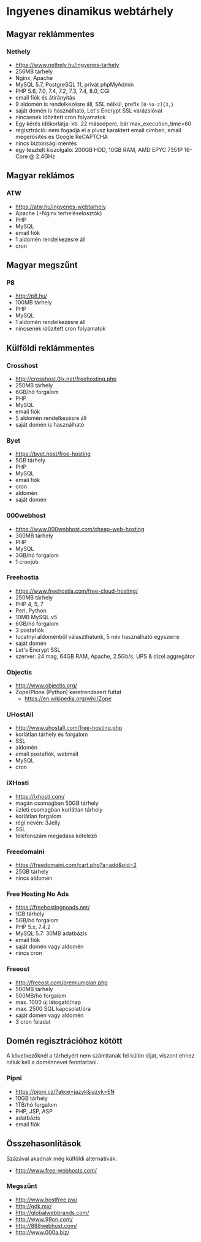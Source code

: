 # Ingyenes dinamikus webtárhely

## Magyar reklámmentes

### Nethely

* https://www.nethely.hu/ingyenes-tarhely
* 256MB tárhely
* Nginx, Apache
* MySQL 5.7, PostgreSQL 11, privát phpMyAdmin
* PHP 5.6, 7.0, 7.4, 7.2, 7.3, 7.4, 8.0, CGI
* email fiók és átirányítás
* 9 aldomén is rendelkezésre áll, SSL nélkül, prefix `[0-9a-z]{3,}`
* saját domén is használható, Let's Encrypt SSL varázslóval
* nincsenek időzített cron folyamatok
* Egy kérés időkorlátja: kb. 22 másodperc, bár max_execution_time=60
* regisztráció: nem fogadja el a plusz karaktert email címben, email megerősítés és Google ReCAPTCHA
* nincs biztonsági mentés
* egy tesztelt kiszolgáló: 200GB HDD, 10GB RAM, AMD EPYC 7351P 16-Core @ 2.4GHz

## Magyar reklámos

### ATW

* https://atw.hu/ingyenes-webtarhely
* Apache (+Nginx terheléselosztók)
* PHP
* MySQL
* email fiók
* 1 aldomén rendelkezésre áll
* cron

## Magyar megszűnt

### P8

* http://p8.hu/
* 100MB tárhely
* PHP
* MySQL
* 1 aldomén rendelkezésre áll
* nincsenek időzített cron folyamatok

## Külföldi reklámmentes

### Crosshost

* http://crosshost.0lx.net/freehosting.php
* 250MB tárhely
* 6GB/hó forgalom
* PHP
* MySQL
* email fiók
* 5 aldomén rendelkezésre áll
* saját domén is használható

### Byet

* https://byet.host/free-hosting
* 5GB tárhely
* PHP
* MySQL
* email fiók
* cron
* aldomén
* saját domén

### 000webhost

* https://www.000webhost.com/cheap-web-hosting
* 300MB tárhely
* PHP
* MySQL
* 3GB/hó forgalom
* 1 cronjob

### Freehostia

* https://www.freehostia.com/free-cloud-hosting/
* 250MB tárhely
* PHP 4, 5, 7
* Perl, Python
* 10MB MySQL v5
* 6GB/hó forgalom
* 3 postafiók
* tucatnyi aldoménből választhatunk, 5 név használható egyszerre
* saját domén
* Let's Encrypt SSL
* szerver: 24 mag, 64GB RAM, Apache, 2.5Gb/s, UPS & dízel aggregátor

### Objectis

* http://www.objectis.org/
* Zope/Plone (Python) keretrendszert futtat
  * https://en.wikipedia.org/wiki/Zope

### UHostAll

* http://www.uhostall.com/free-hosting.php
* korlátlan tárhely és forgalom
* SSL
* aldomén
* email postafiók, webmail
* MySQL
* cron

### iXHosti

* https://ixhosti.com/
* magán csomagban 50GB tárhely
* üzleti csomagban korlátlan tárhely
* korlátlan forgalom
* régi nevén: 3Jelly
* SSL
* telefonszám megadása kötelező

### Freedomaini

* https://freedomaini.com/cart.php?a=add&pid=2
* 25GB tárhely
* nincs aldomén

### Free Hosting No Ads

* https://freehostingnoads.net/
* 1GB tárhely
* 5GB/hó forgalom
* PHP 5.x, 7.4.2
* MySQL 5.7: 30MB adatbázis
* email fiók
* saját domén vagy aldomén
* nincs cron

### Freeost

* http://freeost.com/premiumplan.php
* 500MB tárhely
* 500MB/hó forgalom
* max. 1000 új látogató/nap
* max. 2500 SQL kapcsolat/óra
* saját domén vagy aldomén
* 3 cron feladat

## Domén regisztrációhoz kötött

A következőknél a tárhelyért nem számítanak fel külön díjat, viszont ehhez náluk kell a doménnevet fenntartani.

### Pipni

* https://pipni.cz/?akce=jazyk&jazyk=EN
* 10GB tárhely
* 1TB/hó forgalom
* PHP, JSP, ASP
* adatbázis
* email fiók

## Összehasonlítások

Százával akadnak még külföldi alternatívák:

* http://www.free-webhosts.com/

### Megszűnt

* http://www.hostfree.pw/
* http://gdk.mx/
* http://globalwebbrands.com/
* http://www.99on.com/
* http://888webhost.com/
* http://www.000a.biz/
